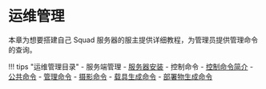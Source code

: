 # 运维管理

本章为想要搭建自己 Squad 服务器的服主提供详细教程，为管理员提供管理命令的查询。

!!! tips "运维管理目录"
    - 服务端管理
        - [服务器安装](./installation)
    - 控制命令
        - [控制命令简介](./command)
        - [公共命令](./command/public)
        - [管理命令](./command/admin)
        - [摄影命令](./command/camera)
        - [载具生成命令](./command/vehicle)
        - [部署物生成命令](./command/deployable)